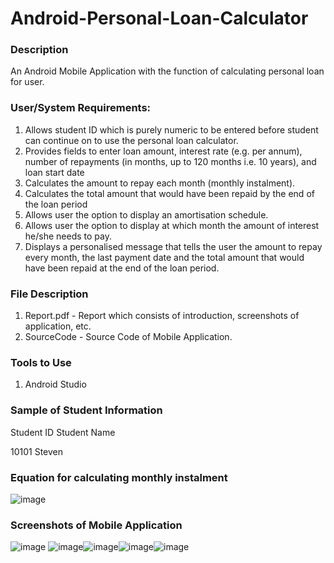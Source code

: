 # Android-Personal-Loan-Calculator

### Description

An Android Mobile Application with the function of calculating personal loan for user.

### User/System Requirements:

1.  Allows student ID which is purely numeric to be entered before student can continue
    on to use the personal loan calculator.
2.  Provides fields to enter loan amount, interest rate (e.g. per annum), number of
    repayments (in months, up to 120 months i.e. 10 years), and loan start date
3.	Calculates the amount to repay each month (monthly instalment).
4.	Calculates the total amount that would have been repaid by the end of the loan period
5.	Allows user the option to display an amortisation schedule.
6.	Allows user the option to display at which month the amount of interest he/she needs
    to pay.
7.	Displays a personalised message that tells the user the amount to repay
    every month, the last payment date and the total amount that would have been repaid
    at the end of the loan period.
    
### File Description
1.  Report.pdf - Report which consists of introduction, screenshots of application, etc.
2.  SourceCode - Source Code of Mobile Application.

### Tools to Use
1.  Android Studio

### Sample of Student Information

Student ID  Student Name

10101       Steven

### Equation for calculating monthly instalment

![image](https://user-images.githubusercontent.com/91049876/137593139-93c936b3-df05-4c5d-ab06-dd549085a071.png)

### Screenshots of Mobile Application
![image](https://user-images.githubusercontent.com/91049876/137593211-11f7e046-4a7f-4300-8ea4-526b207154bd.png) ![image](https://user-images.githubusercontent.com/91049876/137593238-65ce5398-611d-4e92-a762-172c165de613.png)![image](https://user-images.githubusercontent.com/91049876/137593256-61aae7a7-301a-4d71-a450-dad30fbc11f3.png)![image](https://user-images.githubusercontent.com/91049876/137593273-69967212-238b-465a-b2cc-1a3cfb3af4ee.png)![image](https://user-images.githubusercontent.com/91049876/137593310-2c862dfd-9c05-49fd-9404-3493e235c3a8.png)










